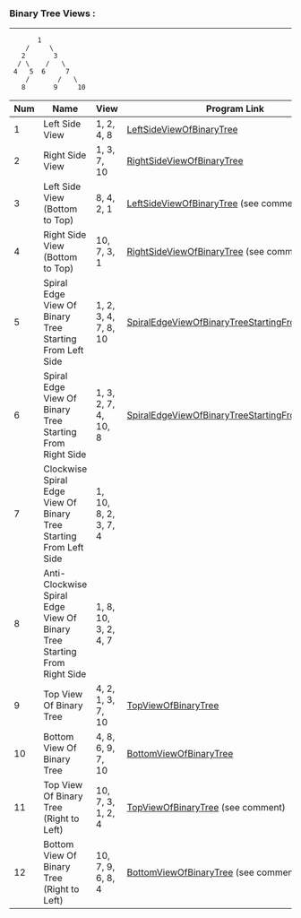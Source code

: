 

### Binary Tree Views :

-----------------------

           1
        /     \
       2       3
      / \    /   \
     4   5  6     7
        /       /   \
       8       9     10



| Num | Name                                                                    | View                 | Program Link                                                                                                                                    |
|-----|-------------------------------------------------------------------------|----------------------|-------------------------------------------------------------------------------------------------------------------------------------------------|
| 1   | Left Side View                                                          | 1, 2, 4, 8           | [LeftSideViewOfBinaryTree](../src/in/sachinshinde/binarytree/views/LeftSideViewOfBinaryTree.java)                                               |
| 2   | Right Side View                                                         | 1, 3, 7, 10          | [RightSideViewOfBinaryTree](../src/in/sachinshinde/binarytree/views/RightSideViewOfBinaryTree.java)                                             |
| 3   | Left Side View (Bottom to Top)                                          | 8, 4, 2, 1           | [LeftSideViewOfBinaryTree](../src/in/sachinshinde/binarytree/views/LeftSideViewOfBinaryTree.java) (see comments)                                |
| 4   | Right Side View (Bottom to Top)                                         | 10, 7, 3, 1          | [RightSideViewOfBinaryTree](../src/in/sachinshinde/binarytree/views/RightSideViewOfBinaryTree.java) (see comment)                               |
| 5   | Spiral Edge View Of Binary Tree Starting From Left Side                 | 1, 2, 3, 4, 7, 8, 10 | [SpiralEdgeViewOfBinaryTreeStartingFromLeftSide](../src/in/sachinshinde/binarytree/views/SpiralEdgeViewOfBinaryTreeStartingFromLeftSide.java)   |
| 6   | Spiral Edge View Of Binary Tree Starting From Right Side                | 1, 3, 2, 7, 4, 10, 8 | [SpiralEdgeViewOfBinaryTreeStartingFromRightSide](../src/in/sachinshinde/binarytree/views/SpiralEdgeViewOfBinaryTreeStartingFromRightSide.java) |
| 7   | Clockwise Spiral Edge View Of Binary Tree Starting From Left Side       | 1, 10, 8, 2, 3, 7, 4 | [](../src/in/sachinshinde/binarytree/views/)                                                                                                    |
| 8   | Anti-Clockwise Spiral Edge View Of Binary Tree Starting From Right Side | 1, 8, 10, 3, 2, 4, 7 | [](../src/in/sachinshinde/binarytree/views/)                                                                                                    |
| 9   | Top View Of Binary Tree                                                 | 4, 2, 1, 3, 7, 10    | [TopViewOfBinaryTree](../src/in/sachinshinde/binarytree/views/TopViewOfBinaryTree.java)                                                         |
| 10  | Bottom View Of Binary Tree                                              | 4, 8, 6, 9, 7, 10    | [BottomViewOfBinaryTree](../src/in/sachinshinde/binarytree/views/BottomViewOfBinaryTree.java)                                                   |
| 11  | Top View Of Binary Tree (Right to Left)                                 | 10, 7, 3, 1, 2, 4    | [TopViewOfBinaryTree](../src/in/sachinshinde/binarytree/views/TopViewOfBinaryTree.java) (see comment)                                           |
| 12  | Bottom View Of Binary Tree (Right to Left)                              | 10, 7, 9, 6, 8, 4    | [BottomViewOfBinaryTree](../src/in/sachinshinde/binarytree/views/BottomViewOfBinaryTree.java) (see comment)                                     |